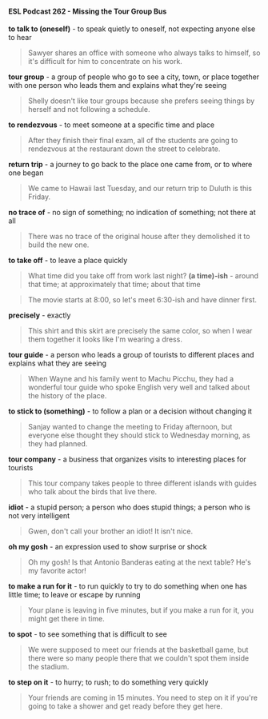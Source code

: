 #### ESL Podcast 262 - Missing the Tour Group Bus

**to talk to (oneself)** - to speak quietly to oneself, not expecting anyone else to
hear

> Sawyer shares an office with someone who always talks to himself, so it's
difficult for him to concentrate on his work.

**tour group** - a group of people who go to see a city, town, or place together with
one person who leads them and explains what they're seeing

> Shelly doesn't like tour groups because she prefers seeing things by herself
and not following a schedule.

**to rendezvous** - to meet someone at a specific time and place

> After they finish their final exam, all of the students are going to rendezvous at
the restaurant down the street to celebrate.

**return trip** - a journey to go back to the place one came from, or to where one
began

> We came to Hawaii last Tuesday, and our return trip to Duluth is this Friday.

**no trace of** - no sign of something; no indication of something; not there at all

> There was no trace of the original house after they demolished it to build the
new one.

**to take off** - to leave a place quickly

> What time did you take off from work last night?
**(a time)-ish** - around that time; at approximately that time; about that time

> The movie starts at 8:00, so let's meet 6:30-ish and have dinner first.

**precisely** - exactly

> This shirt and this skirt are precisely the same color, so when I wear them
together it looks like I'm wearing a dress.

**tour guide** - a person who leads a group of tourists to different places and
explains what they are seeing

> When Wayne and his family went to Machu Picchu, they had a wonderful tour
guide who spoke English very well and talked about the history of the place.

**to stick to (something)** - to follow a plan or a decision without changing it

> Sanjay wanted to change the meeting to Friday afternoon, but everyone else
thought they should stick to Wednesday morning, as they had planned.

**tour company** - a business that organizes visits to interesting places for tourists

> This tour company takes people to three different islands with guides who talk
about the birds that live there.

**idiot** - a stupid person; a person who does stupid things; a person who is not
very intelligent

> Gwen, don't call your brother an idiot! It isn't nice.

**oh my gosh** - an expression used to show surprise or shock

> Oh my gosh! Is that Antonio Banderas eating at the next table? He's my
favorite actor!

**to make a run for it** - to run quickly to try to do something when one has little
time; to leave or escape by running

> Your plane is leaving in five minutes, but if you make a run for it, you might get
there in time.

**to spot** - to see something that is difficult to see

> We were supposed to meet our friends at the basketball game, but there were
so many people there that we couldn't spot them inside the stadium.

**to step on it** - to hurry; to rush; to do something very quickly

> Your friends are coming in 15 minutes. You need to step on it if you're going to
take a shower and get ready before they get here.

